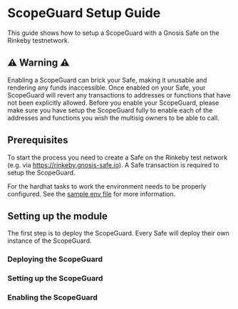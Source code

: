 # ScopeGuard Setup Guide

This guide shows how to setup a ScopeGuard with a Gnosis Safe on the Rinkeby testnetwork.

## ⚠️ Warning ⚠️

Enabling a ScopeGuard can brick your Safe, making it unusable and rendering any funds inaccessible.
Once enabled on your Safe, your ScopeGuard will revert any transactions to addresses or functions that have not been explicitly allowed.
Before you enable your ScopeGuard, please make sure you have setup the ScopeGuard fully to enable each of the addresses and functions you wish the multisig owners to be able to call.

## Prerequisites

To start the process you need to create a Safe on the Rinkeby test network (e.g. via https://rinkeby.gnosis-safe.io). A Safe transaction is required to setup the ScopeGuard.

For the hardhat tasks to work the environment needs to be properly configured. See the [sample env file](../.env.sample) for more information.

## Setting up the module

The first step is to deploy the ScopeGuard. Every Safe will deploy their own instance of the ScopeGuard.

### Deploying the ScopeGuard

### Setting up the ScopeGuard

### Enabling the ScopeGuard
